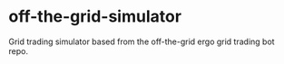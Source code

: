 # off-the-grid-simulator
Grid trading simulator based from the off-the-grid ergo grid trading bot repo.
